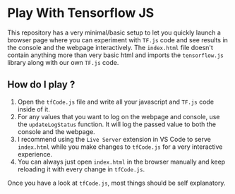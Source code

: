 # Play With Tensorflow JS

This repository has a very minimal/basic setup to let you quickly launch a browser page where you can experiment with `TF.js` code and see results in the console and the webpage interactively. The `index.html` file doesn't contain anything more than very basic html and imports the `tensorflow.js` library along with our own `TF.js` code.

## How do I play ?
1. Open the `tfCode.js` file and write all your javascript and `TF.js` code inside of it.
2. For any values that you want to log on the webpage and console, use the `updateLogStatus` function. It will log the passed value to both the console and the webpage.
3. I recommend using the `Live Server` extension in VS Code to serve `index.html` while you make changes to `tfCode.js` for a very interactive experience.
4. You can always just open `index.html` in the browser manually and keep reloading it with every change in `tfCode.js`.

Once you have a look at `tfCode.js`, most things should be self explanatory.